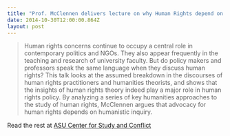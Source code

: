 ```yaml
---
title: "Prof. McClennen delivers lecture on why Human Rights depend on the humanities at ASU's Center for the Study of Religion and Conflict."
date: 2014-10-30T12:00:00.864Z
layout: post
---
```

> Human rights concerns continue to occupy a central role in contemporary politics and NGOs. They also appear frequently in the teaching and research of university faculty. But do policy makers and professors speak the same language when they discuss human rights? This talk looks at the assumed breakdown in the discourses of human rights practitioners and humanities theorists, and shows that the insights of human rights theory indeed play a major role in human rights policy. By analyzing a series of key humanities approaches to the study of human rights, McClennen argues that advocacy for human rights depends on humanistic inquiry.

Read the rest at [ASU Center for Study and Conflict](https://csrc.asu.edu/programs/speakers/sophia-mcclennen)

